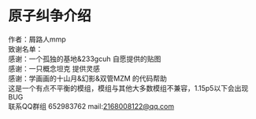 # 原子纠争介绍
作者：屑路人mmp  
致谢名单：  
感谢：一个孤独的基地&233gcuh 自愿提供的贴图  
感谢：一只概念坦克 提供灵感  
感谢：学画画的十山月&幻影&双管MZM 的代码帮助  
这是一个有点不平衡的模组，模组与其他大多数模组不兼容，1.15p5以下会出现BUG  
联系QQ群组 652983762  mail:2168008122@qq.com
